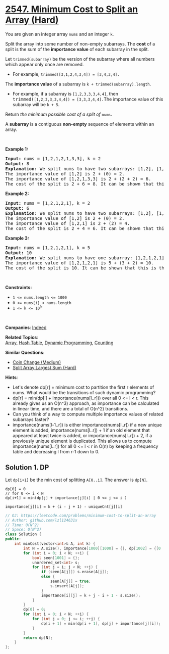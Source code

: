 # [2547. Minimum Cost to Split an Array (Hard)](https://leetcode.com/problems/minimum-cost-to-split-an-array)

<p>You are given an integer array <code>nums</code> and an integer <code>k</code>.</p>

<p>Split the array into some number of non-empty subarrays. The <strong>cost</strong> of a split is the sum of the <strong>importance value</strong> of each subarray in the split.</p>

<p>Let <code>trimmed(subarray)</code> be the version of the subarray where all numbers which appear only once are removed.</p>

<ul>
	<li>For example, <code>trimmed([3,1,2,4,3,4]) = [3,4,3,4].</code></li>
</ul>

<p>The <strong>importance value</strong> of a subarray is <code>k + trimmed(subarray).length</code>.</p>

<ul>
	<li>For example, if a subarray is <code>[1,2,3,3,3,4,4]</code>, then <font face="monospace">trimmed(</font><code>[1,2,3,3,3,4,4]) = [3,3,3,4,4].</code>The importance value of this subarray will be <code>k + 5</code>.</li>
</ul>

<p>Return <em>the minimum possible cost of a split of </em><code>nums</code>.</p>

<p>A <strong>subarray</strong> is a contiguous <strong>non-empty</strong> sequence of elements within an array.</p>

<p>&nbsp;</p>
<p><strong class="example">Example 1:</strong></p>

<pre>
<strong>Input:</strong> nums = [1,2,1,2,1,3,3], k = 2
<strong>Output:</strong> 8
<strong>Explanation:</strong> We split nums to have two subarrays: [1,2], [1,2,1,3,3].
The importance value of [1,2] is 2 + (0) = 2.
The importance value of [1,2,1,3,3] is 2 + (2 + 2) = 6.
The cost of the split is 2 + 6 = 8. It can be shown that this is the minimum possible cost among all the possible splits.
</pre>

<p><strong class="example">Example 2:</strong></p>

<pre>
<strong>Input:</strong> nums = [1,2,1,2,1], k = 2
<strong>Output:</strong> 6
<strong>Explanation:</strong> We split nums to have two subarrays: [1,2], [1,2,1].
The importance value of [1,2] is 2 + (0) = 2.
The importance value of [1,2,1] is 2 + (2) = 4.
The cost of the split is 2 + 4 = 6. It can be shown that this is the minimum possible cost among all the possible splits.
</pre>

<p><strong class="example">Example 3:</strong></p>

<pre>
<strong>Input:</strong> nums = [1,2,1,2,1], k = 5
<strong>Output:</strong> 10
<strong>Explanation:</strong> We split nums to have one subarray: [1,2,1,2,1].
The importance value of [1,2,1,2,1] is 5 + (3 + 2) = 10.
The cost of the split is 10. It can be shown that this is the minimum possible cost among all the possible splits.
</pre>

<p>&nbsp;</p>
<p><strong>Constraints:</strong></p>

<ul>
	<li><code>1 &lt;= nums.length &lt;= 1000</code></li>
	<li><code>0 &lt;= nums[i] &lt; nums.length</code></li>
	<li><code>1 &lt;= k &lt;= 10<sup>9</sup></code></li>
</ul>

<p>&nbsp;</p>
<style type="text/css">.spoilerbutton {display:block; border:dashed; padding: 0px 0px; margin:10px 0px; font-size:150%; font-weight: bold; color:#000000; background-color:cyan; outline:0; 
}
.spoiler {overflow:hidden;}
.spoiler > div {-webkit-transition: all 0s ease;-moz-transition: margin 0s ease;-o-transition: all 0s ease;transition: margin 0s ease;}
.spoilerbutton[value="Show Message"] + .spoiler > div {margin-top:-500%;}
.spoilerbutton[value="Hide Message"] + .spoiler {padding:5px;}
</style>


**Companies**:
[Indeed](https://leetcode.com/company/indeed)

**Related Topics**:  
[Array](https://leetcode.com/tag/array), [Hash Table](https://leetcode.com/tag/hash-table), [Dynamic Programming](https://leetcode.com/tag/dynamic-programming), [Counting](https://leetcode.com/tag/counting)

**Similar Questions**:
* [Coin Change (Medium)](https://leetcode.com/problems/coin-change)
* [Split Array Largest Sum (Hard)](https://leetcode.com/problems/split-array-largest-sum)

**Hints**:
* Let's denote dp[r] = minimum cost to partition the first r elements of nums. What would be the transitions of such dynamic programming?
* dp[r] = min(dp[l] + importance(nums[l..r])) over all 0 <= l < r. This already gives us an O(n^3) approach, as importance can be calculated in linear time, and there are a total of O(n^2) transitions.
* Can you think of a way to compute multiple importance values of related subarrays faster?
* importance(nums[l-1..r]) is either importance(nums[l..r]) if a new unique element is added, importance(nums[l..r]) + 1 if an old element that appeared at least twice is added, or importance(nums[l..r]) + 2, if a previously unique element is duplicated. This allows us to compute importance(nums[l..r]) for all 0 <= l < r in O(n) by keeping a frequency table and decreasing l from r-1 down to 0.

## Solution 1. DP

Let `dp[i+1]` be the min cost of splitting `A[0..i]`. The answer is `dp[N]`.

```
dp[0] = 0
// for 0 <= i < N
dp[i+1] = min(dp[j] + importance[j][i] | 0 <= j <= i )

importance[j][i] = k + (i - j + 1) - uniqueCnt[j][i]
```

```cpp
// OJ: https://leetcode.com/problems/minimum-cost-to-split-an-array
// Author: github.com/lzl124631x
// Time: O(N^2)
// Space: O(N^2)
class Solution {
public:
    int minCost(vector<int>& A, int k) {
        int N = A.size(), importance[1000][1000] = {}, dp[1002] = {[0 ... 1001] = INT_MAX};
        for (int i = 0; i < N; ++i) {
            bool seen[1001] = {};
            unordered_set<int> s;
            for (int j = i; j < N; ++j) {
                if (seen[A[j]]) s.erase(A[j]);
                else {
                    seen[A[j]] = true;
                    s.insert(A[j]);
                }
                importance[i][j] = k + j - i + 1 - s.size();
            }
        }
        dp[0] = 0;
        for (int i = 0; i < N; ++i) {
            for (int j = 0; j <= i; ++j) {
                dp[i + 1] = min(dp[i + 1], dp[j] + importance[j][i]);
            }
        }
        return dp[N];
    }
};
```